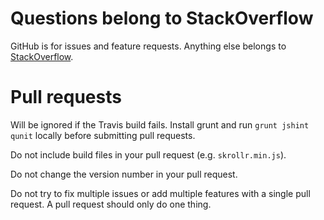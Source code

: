 Questions belong to StackOverflow
=====

GitHub is for issues and feature requests. Anything else belongs to [StackOverflow](https://stackoverflow.com/questions/ask?tags=skrollr).

Pull requests
=====

Will be ignored if the Travis build fails. Install grunt and run `grunt jshint qunit` locally before submitting pull requests.

Do not include build files in your pull request (e.g. `skrollr.min.js`).

Do not change the version number in your pull request.

Do not try to fix multiple issues or add multiple features with a single pull request. A pull request should only do one thing.